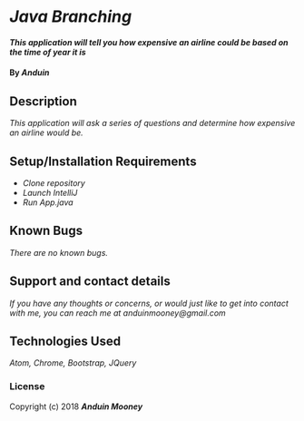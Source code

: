 # _Java Branching_

#### _This application will tell you how expensive an airline could be based on the time of year it is_

#### By _**Anduin**_

## Description

_This application will ask a series of questions and determine how expensive an airline would be._

## Setup/Installation Requirements

* _Clone repository_
* _Launch IntelliJ_
* _Run App.java_

## Known Bugs

_There are no known bugs._

## Support and contact details

_If you have any thoughts or concerns, or would just like to get into contact with me, you can reach me at anduinmooney@gmail.com_

## Technologies Used

_Atom, Chrome, Bootstrap, JQuery_

### License


Copyright (c) 2018 **_Anduin Mooney_**
